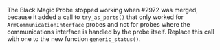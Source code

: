 The Black Magic Probe stopped working when #2972 was merged, because it added a call to `try_as_parts()` that only worked for `ArmCommunicationInterface` probes and not for probes where the communications interface is handled by the probe itself. Replace this call with one to the new function `generic_status()`.

